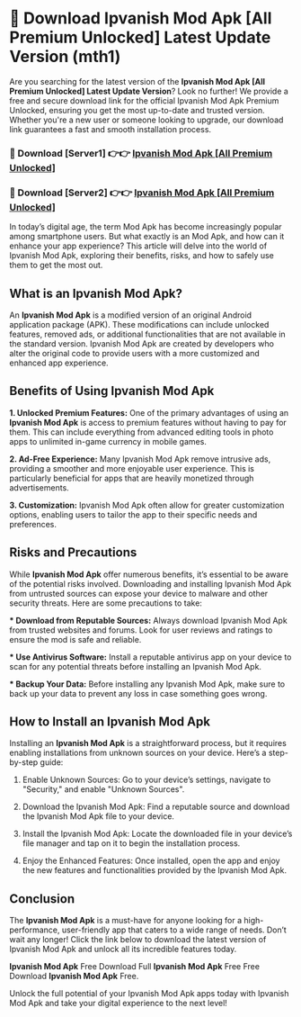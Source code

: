 # 🤖 Download Ipvanish Mod Apk [All Premium Unlocked] Latest Update Version (mth1)

Are you searching for the latest version of the <strong>Ipvanish Mod Apk [All Premium Unlocked] Latest Update Version</strong>? Look no further! We provide a free and secure download link for the official Ipvanish Mod Apk Premium Unlocked, ensuring you get the most up-to-date and trusted version. Whether you're a new user or someone looking to upgrade, our download link guarantees a fast and smooth installation process.


<h3>📌 Download [Server1] 👉👉 <a href="https://hapymods.com?title=Ipvanish+Mod+Apk&ref=3B1">Ipvanish Mod Apk [All Premium Unlocked]</a></h3>

<h3>📌 Download [Server2] 👉👉 <a href="https://hapymods.com?title=Ipvanish+Mod+Apk&ref=3B1">Ipvanish Mod Apk [All Premium Unlocked]</a></h3>


In today’s digital age, the term Mod Apk has become increasingly popular among smartphone users. But what exactly is an Mod Apk, and how can it enhance your app experience? This article will delve into the world of Ipvanish Mod Apk, exploring their benefits, risks, and how to safely use them to get the most out.


<h2>What is an Ipvanish Mod Apk?</h2>

An <strong>Ipvanish Mod Apk</strong> is a modified version of an original Android application package (APK). These modifications can include unlocked features, removed ads, or additional functionalities that are not available in the standard version. Ipvanish Mod Apk are created by developers who alter the original code to provide users with a more customized and enhanced app experience.


<h2>Benefits of Using Ipvanish Mod Apk</h2>

<strong> 1. Unlocked Premium Features:</strong> One of the primary advantages of using an <strong>Ipvanish Mod Apk</strong> is access to premium features without having to pay for them. This can include everything from advanced editing tools in photo apps to unlimited in-game currency in mobile games.

<strong> 2. Ad-Free Experience:</strong> Many Ipvanish Mod Apk remove intrusive ads, providing a smoother and more enjoyable user experience. This is particularly beneficial for apps that are heavily monetized through advertisements.

<strong> 3. Customization:</strong> Ipvanish Mod Apk often allow for greater customization options, enabling users to tailor the app to their specific needs and preferences.


<h2>Risks and Precautions</h2>

While <strong>Ipvanish Mod Apk</strong> offer numerous benefits, it’s essential to be aware of the potential risks involved. Downloading and installing Ipvanish Mod Apk from untrusted sources can expose your device to malware and other security threats. Here are some precautions to take:

<strong> * Download from Reputable Sources:</strong> Always download Ipvanish Mod Apk from trusted websites and forums. Look for user reviews and ratings to ensure the mod is safe and reliable.

<strong> * Use Antivirus Software:</strong> Install a reputable antivirus app on your device to scan for any potential threats before installing an Ipvanish Mod Apk.

<strong> * Backup Your Data:</strong> Before installing any Ipvanish Mod Apk, make sure to back up your data to prevent any loss in case something goes wrong.


<h2>How to Install an Ipvanish Mod Apk</h2>

Installing an <strong>Ipvanish Mod Apk</strong> is a straightforward process, but it requires enabling installations from unknown sources on your device. Here’s a step-by-step guide:

 1. Enable Unknown Sources: Go to your device’s settings, navigate to "Security," and enable "Unknown Sources".

 2. Download the Ipvanish Mod Apk: Find a reputable source and download the Ipvanish Mod Apk file to your device.

 3. Install the Ipvanish Mod Apk: Locate the downloaded file in your device’s file manager and tap on it to begin the installation process.

 4. Enjoy the Enhanced Features: Once installed, open the app and enjoy the new features and functionalities provided by the Ipvanish Mod Apk.


<h2><strong>Conclusion</strong></h2>

The <strong>Ipvanish Mod Apk</strong> is a must-have for anyone looking for a high-performance, user-friendly app that caters to a wide range of needs. Don’t wait any longer! Click the link below to download the latest version of Ipvanish Mod Apk and unlock all its incredible features today.

<strong>Ipvanish Mod Apk</strong> Free Download Full <strong>Ipvanish Mod Apk</strong> Free Free Download <strong>Ipvanish Mod Apk</strong> Free.

Unlock the full potential of your Ipvanish Mod Apk apps today with Ipvanish Mod Apk and take your digital experience to the next level!